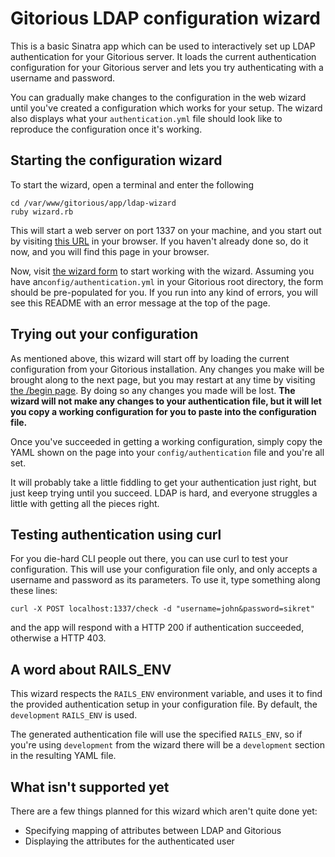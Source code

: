 # Gitorious LDAP configuration wizard

This is a basic Sinatra app which can be used to interactively set up
LDAP authentication for your Gitorious server. It loads the current
authentication configuration for your Gitorious server and lets you
try authenticating with a username and password.

You can gradually make changes to the configuration in the web wizard
until you've created a configuration which works for your setup. The
wizard also displays what your `authentication.yml` file should look
like to reproduce the configuration once it's working.

## Starting the configuration wizard

To start the wizard, open a terminal and enter the following

```
cd /var/www/gitorious/app/ldap-wizard
ruby wizard.rb
```

This will start a web server on port 1337 on your machine, and you
start out by visiting [this URL](http://localhost:1337/) in your
browser. If you haven't already done so, do it now, and you will find
this page in your browser.

Now, visit [the wizard form](/begin) to start working with the wizard.
Assuming you have an`config/authentication.yml` in your
Gitorious root directory, the form should be pre-populated for you. If
you run into any kind of errors, you will see this README with an
error message at the top of the page.

## Trying out your configuration

As mentioned above, this wizard will start off by loading the current
configuration from your Gitorious installation. Any changes you make
will be brought along to the next page, but you may restart at any
time by visiting [the /begin page](/begin). By doing so any changes
you made will be lost. **The wizard will not make any changes to your
authentication file, but it will let you copy a working configuration
for you to paste into the configuration file.**

Once you've succeeded in getting a working configuration, simply copy
the YAML shown on the page into your `config/authentication` file and
you're all set.

It will probably take a little fiddling to get your authentication
just right, but just keep trying until you succeed. LDAP is hard, and
everyone struggles a little with getting all the pieces right.

## Testing authentication using curl

For you die-hard CLI people out there, you can use curl to test your
configuration. This will use your configuration file only, and only
accepts a username and password as its parameters. To use it, type
something along these lines:

```
curl -X POST localhost:1337/check -d "username=john&password=sikret"
```

and the app will respond with a HTTP 200 if authentication succeeded,
otherwise a HTTP 403.

## A word about RAILS_ENV

This wizard respects the `RAILS_ENV` environment variable, and uses it
to find the provided authentication setup in your configuration
file. By default, the `development` `RAILS_ENV` is used.

The generated authentication file will use the specified `RAILS_ENV`,
so if you're using `development` from the wizard there will be a
`development` section in the resulting YAML file.

## What isn't supported yet

There are a few things planned for this wizard which aren't quite done
yet:

* Specifying mapping of attributes between LDAP and Gitorious
* Displaying the attributes for the authenticated user
